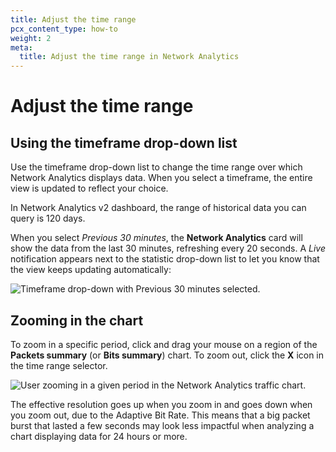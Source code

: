 ```yaml
---
title: Adjust the time range
pcx_content_type: how-to
weight: 2
meta:
  title: Adjust the time range in Network Analytics
---
```


# Adjust the time range

## Using the timeframe drop-down list

Use the timeframe drop-down list to change the time range over which Network Analytics displays data. When you select a timeframe, the entire view is updated to reflect your choice.

In Network Analytics v2 dashboard, the range of historical data you can query is 120 days.

When you select _Previous 30 minutes_, the **Network Analytics** card will show the data from the last 30 minutes, refreshing every 20 seconds. A _Live_ notification appears next to the statistic drop-down list to let you know that the view keeps updating automatically:

![Timeframe drop-down with Previous 30 minutes selected.](/analytics/static/images/network-analytics/timeframe-selector.png)

## Zooming in the chart

To zoom in a specific period, click and drag your mouse on a region of the **Packets summary** (or **Bits summary**) chart. To zoom out, click the **X** icon in the time range selector.

![User zooming in a given period in the Network Analytics traffic chart.](/analytics/static/images/network-analytics/chart-zoom-in.gif)

The effective resolution goes up when you zoom in and goes down when you zoom out, due to the Adaptive Bit Rate. This means that a big packet burst that lasted a few seconds may look less impactful when analyzing a chart displaying data for 24 hours or more.